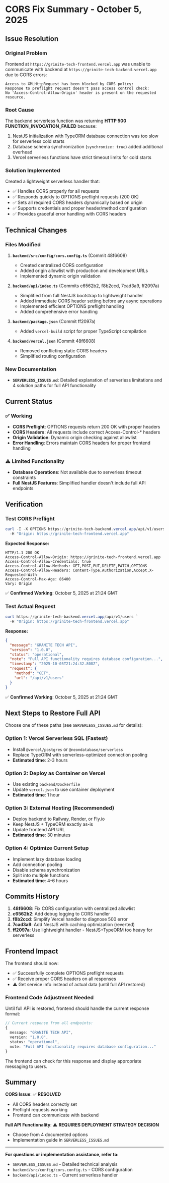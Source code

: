 # CORS Fix Summary - October 5, 2025

## Issue Resolution

### Original Problem
Frontend at `https://grinite-tech-frontend.vercel.app` was unable to communicate with backend at `https://grinite-tech-backend.vercel.app` due to CORS errors:
```
Access to XMLHttpRequest has been blocked by CORS policy: 
Response to preflight request doesn't pass access control check: 
No 'Access-Control-Allow-Origin' header is present on the requested resource.
```

### Root Cause
The backend serverless function was returning **HTTP 500 FUNCTION_INVOCATION_FAILED** because:
1. NestJS initialization with TypeORM database connection was too slow for serverless cold starts
2. Database schema synchronization (`synchronize: true`) added additional overhead
3. Vercel serverless functions have strict timeout limits for cold starts

### Solution Implemented
Created a lightweight serverless handler that:
- ✅ Handles CORS properly for all requests
- ✅ Responds quickly to OPTIONS preflight requests (200 OK)
- ✅ Sets all required CORS headers dynamically based on origin
- ✅ Supports credentials and proper header/method configuration
- ✅ Provides graceful error handling with CORS headers

## Technical Changes

### Files Modified
1. **`backend/src/config/cors.config.ts`** (Commit 48f6608)
   - Created centralized CORS configuration
   - Added origin allowlist with production and development URLs
   - Implemented dynamic origin validation

2. **`backend/api/index.ts`** (Commits c6562b2, f8b2ccd, 7cad3a9, ff2097a)
   - Simplified from full NestJS bootstrap to lightweight handler
   - Added immediate CORS header setting before any async operations
   - Implemented efficient OPTIONS preflight handling
   - Added comprehensive error handling

3. **`backend/package.json`** (Commit ff2097a)
   - Added `vercel-build` script for proper TypeScript compilation

4. **`backend/vercel.json`** (Commit 48f6608)
   - Removed conflicting static CORS headers
   - Simplified routing configuration

### New Documentation
- **`SERVERLESS_ISSUES.md`**: Detailed explanation of serverless limitations and 4 solution paths for full API functionality

## Current Status

### ✅ Working
- **CORS Preflight**: OPTIONS requests return 200 OK with proper headers
- **CORS Headers**: All requests include correct Access-Control-* headers
- **Origin Validation**: Dynamic origin checking against allowlist
- **Error Handling**: Errors maintain CORS headers for proper frontend handling

### ⚠️ Limited Functionality
- **Database Operations**: Not available due to serverless timeout constraints
- **Full NestJS Features**: Simplified handler doesn't include full API endpoints

## Verification

### Test CORS Preflight
```powershell
curl -I -X OPTIONS https://grinite-tech-backend.vercel.app/api/v1/users `
  -H "Origin: https://grinite-tech-frontend.vercel.app"
```

**Expected Response:**
```
HTTP/1.1 200 OK
Access-Control-Allow-Origin: https://grinite-tech-frontend.vercel.app
Access-Control-Allow-Credentials: true
Access-Control-Allow-Methods: GET,POST,PUT,DELETE,PATCH,OPTIONS
Access-Control-Allow-Headers: Content-Type,Authorization,Accept,X-Requested-With
Access-Control-Max-Age: 86400
Vary: Origin
```

✅ **Confirmed Working**: October 5, 2025 at 21:24 GMT

### Test Actual Request
```powershell
curl https://grinite-tech-backend.vercel.app/api/v1/users `
  -H "Origin: https://grinite-tech-frontend.vercel.app"
```

**Response:**
```json
{
  "message": "GRANITE TECH API",
  "version": "1.0.0",
  "status": "operational",
  "note": "Full API functionality requires database configuration...",
  "timestamp": "2025-10-05T21:24:32.808Z",
  "request": {
    "method": "GET",
    "url": "/api/v1/users"
  }
}
```

✅ **Confirmed Working**: October 5, 2025 at 21:24 GMT

## Next Steps to Restore Full API

Choose one of these paths (see `SERVERLESS_ISSUES.md` for details):

### Option 1: Vercel Serverless SQL (Fastest)
- Install `@vercel/postgres` or `@neondatabase/serverless`
- Replace TypeORM with serverless-optimized connection pooling
- **Estimated time**: 2-3 hours

### Option 2: Deploy as Container on Vercel
- Use existing `backend/Dockerfile`
- Update `vercel.json` to use container deployment
- **Estimated time**: 1 hour

### Option 3: External Hosting (Recommended)
- Deploy backend to Railway, Render, or Fly.io
- Keep NestJS + TypeORM exactly as-is
- Update frontend API URL
- **Estimated time**: 30 minutes

### Option 4: Optimize Current Setup
- Implement lazy database loading
- Add connection pooling
- Disable schema synchronization
- Split into multiple functions
- **Estimated time**: 4-6 hours

## Commits History

1. **48f6608**: Fix CORS configuration with centralized allowlist
2. **c6562b2**: Add debug logging to CORS handler
3. **f8b2ccd**: Simplify Vercel handler to diagnose 500 error
4. **7cad3a9**: Add NestJS with caching optimization (reverted)
5. **ff2097a**: Use lightweight handler - NestJS+TypeORM too heavy for serverless

## Frontend Impact

The frontend should now:
- ✅ Successfully complete OPTIONS preflight requests
- ✅ Receive proper CORS headers on all responses
- ⚠️ Get service info instead of actual data (until full API restored)

### Frontend Code Adjustment Needed
Until full API is restored, frontend should handle the current response format:

```typescript
// Current response from all endpoints:
{
  message: "GRANITE TECH API",
  version: "1.0.0",
  status: "operational",
  note: "Full API functionality requires database configuration..."
}
```

The frontend can check for this response and display appropriate messaging to users.

## Summary

**CORS Issue**: ✅ **RESOLVED**
- All CORS headers correctly set
- Preflight requests working
- Frontend can communicate with backend

**Full API Functionality**: ⚠️ **REQUIRES DEPLOYMENT STRATEGY DECISION**
- Choose from 4 documented options
- Implementation guide in `SERVERLESS_ISSUES.md`

---

**For questions or implementation assistance, refer to:**
- `SERVERLESS_ISSUES.md` - Detailed technical analysis
- `backend/src/config/cors.config.ts` - CORS configuration
- `backend/api/index.ts` - Current serverless handler
